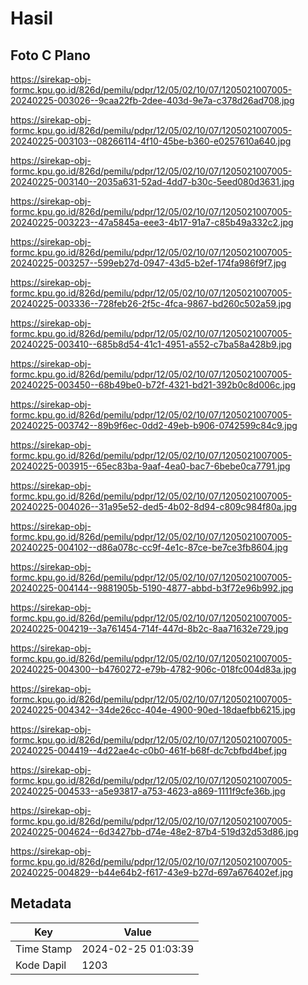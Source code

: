 # Hasil

## Foto C Plano

https://sirekap-obj-formc.kpu.go.id/826d/pemilu/pdpr/12/05/02/10/07/1205021007005-20240225-003026--9caa22fb-2dee-403d-9e7a-c378d26ad708.jpg

https://sirekap-obj-formc.kpu.go.id/826d/pemilu/pdpr/12/05/02/10/07/1205021007005-20240225-003103--08266114-4f10-45be-b360-e0257610a640.jpg

https://sirekap-obj-formc.kpu.go.id/826d/pemilu/pdpr/12/05/02/10/07/1205021007005-20240225-003140--2035a631-52ad-4dd7-b30c-5eed080d3631.jpg

https://sirekap-obj-formc.kpu.go.id/826d/pemilu/pdpr/12/05/02/10/07/1205021007005-20240225-003223--47a5845a-eee3-4b17-91a7-c85b49a332c2.jpg

https://sirekap-obj-formc.kpu.go.id/826d/pemilu/pdpr/12/05/02/10/07/1205021007005-20240225-003257--599eb27d-0947-43d5-b2ef-174fa986f9f7.jpg

https://sirekap-obj-formc.kpu.go.id/826d/pemilu/pdpr/12/05/02/10/07/1205021007005-20240225-003336--728feb26-2f5c-4fca-9867-bd260c502a59.jpg

https://sirekap-obj-formc.kpu.go.id/826d/pemilu/pdpr/12/05/02/10/07/1205021007005-20240225-003410--685b8d54-41c1-4951-a552-c7ba58a428b9.jpg

https://sirekap-obj-formc.kpu.go.id/826d/pemilu/pdpr/12/05/02/10/07/1205021007005-20240225-003450--68b49be0-b72f-4321-bd21-392b0c8d006c.jpg

https://sirekap-obj-formc.kpu.go.id/826d/pemilu/pdpr/12/05/02/10/07/1205021007005-20240225-003742--89b9f6ec-0dd2-49eb-b906-0742599c84c9.jpg

https://sirekap-obj-formc.kpu.go.id/826d/pemilu/pdpr/12/05/02/10/07/1205021007005-20240225-003915--65ec83ba-9aaf-4ea0-bac7-6bebe0ca7791.jpg

https://sirekap-obj-formc.kpu.go.id/826d/pemilu/pdpr/12/05/02/10/07/1205021007005-20240225-004026--31a95e52-ded5-4b02-8d94-c809c984f80a.jpg

https://sirekap-obj-formc.kpu.go.id/826d/pemilu/pdpr/12/05/02/10/07/1205021007005-20240225-004102--d86a078c-cc9f-4e1c-87ce-be7ce3fb8604.jpg

https://sirekap-obj-formc.kpu.go.id/826d/pemilu/pdpr/12/05/02/10/07/1205021007005-20240225-004144--9881905b-5190-4877-abbd-b3f72e96b992.jpg

https://sirekap-obj-formc.kpu.go.id/826d/pemilu/pdpr/12/05/02/10/07/1205021007005-20240225-004219--3a761454-714f-447d-8b2c-8aa71632e729.jpg

https://sirekap-obj-formc.kpu.go.id/826d/pemilu/pdpr/12/05/02/10/07/1205021007005-20240225-004300--b4760272-e79b-4782-906c-018fc004d83a.jpg

https://sirekap-obj-formc.kpu.go.id/826d/pemilu/pdpr/12/05/02/10/07/1205021007005-20240225-004342--34de26cc-404e-4900-90ed-18daefbb6215.jpg

https://sirekap-obj-formc.kpu.go.id/826d/pemilu/pdpr/12/05/02/10/07/1205021007005-20240225-004419--4d22ae4c-c0b0-461f-b68f-dc7cbfbd4bef.jpg

https://sirekap-obj-formc.kpu.go.id/826d/pemilu/pdpr/12/05/02/10/07/1205021007005-20240225-004533--a5e93817-a753-4623-a869-1111f9cfe36b.jpg

https://sirekap-obj-formc.kpu.go.id/826d/pemilu/pdpr/12/05/02/10/07/1205021007005-20240225-004624--6d3427bb-d74e-48e2-87b4-519d32d53d86.jpg

https://sirekap-obj-formc.kpu.go.id/826d/pemilu/pdpr/12/05/02/10/07/1205021007005-20240225-004829--b44e64b2-f617-43e9-b27d-697a676402ef.jpg


## Metadata

| Key        | Value               |
| ---------- | ------------------- |
| Time Stamp | 2024-02-25 01:03:39 |
| Kode Dapil | 1203                |



